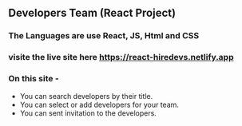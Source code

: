 ## Developers Team (React Project)
### The Languages are use React, JS, Html and CSS
### visite the live site here https://react-hiredevs.netlify.app
### On this site - 
* You can search developers by their title.
* You can select or add developers for your team.
* You can sent invitation to the developers.